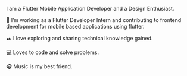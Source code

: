 I am a Flutter Mobile Application Developer and a Design Enthusiast.

📱 I’m working as a Flutter Developer Intern and contributing to frontend development for mobile based applications using flutter.

✒️ I love exploring and sharing technical knowledge gained.

💻 Loves to code and solve problems.

🎧 Music is my best friend.


<!---
rohith18n/rohith18n is a ✨ special ✨ repository because its `README.md` (this file) appears on your GitHub profile.
You can click the Preview link to take a look at your changes.
--->
